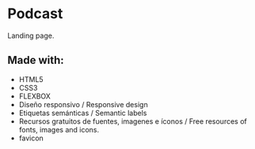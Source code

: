 # Podcast 

Landing page.

## Made with:

- HTML5
- CSS3
- FLEXBOX
- Diseño responsivo / Responsive design
- Etiquetas semánticas / Semantic labels
- Recursos gratuitos de fuentes, imagenes e íconos / Free resources of fonts, images and icons.
- favicon
